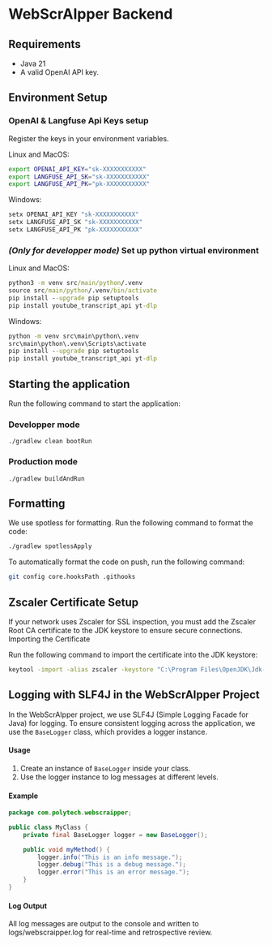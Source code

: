 # WebScrAIpper Backend

## Requirements
- Java 21
- A valid OpenAI API key.

## Environment Setup

### OpenAI & Langfuse Api Keys setup

Register the keys in your environment variables.

Linux and MacOS:
```bash
export OPENAI_API_KEY="sk-XXXXXXXXXXX"
export LANGFUSE_API_SK="sk-XXXXXXXXXXX"
export LANGFUSE_API_PK="pk-XXXXXXXXXXX"
```

Windows:
```cmd
setx OPENAI_API_KEY "sk-XXXXXXXXXXX"
setx LANGFUSE_API_SK "sk-XXXXXXXXXXX"
setx LANGFUSE_API_PK "pk-XXXXXXXXXXX"
```

### *(Only for developper mode)* Set up python virtual environment
Linux and MacOS:
```cmd
python3 -m venv src/main/python/.venv
source src/main/python/.venv/bin/activate
pip install --upgrade pip setuptools
pip install youtube_transcript_api yt-dlp
```

Windows:
```cmd
python -m venv src\main\python\.venv
src\main\python\.venv\Scripts\activate
pip install --upgrade pip setuptools
pip install youtube_transcript_api yt-dlp
```

## Starting the application
Run the following command to start the application:
### Developper mode
```
./gradlew clean bootRun
```

### Production mode
```
./gradlew buildAndRun
```

## Formatting

We use spotless for formatting. Run the following command to format the code:
```bash
./gradlew spotlessApply
```

To automatically format the code on push, run the following command:
```bash
git config core.hooksPath .githooks 
```

## Zscaler Certificate Setup

If your network uses Zscaler for SSL inspection, you must add the Zscaler Root CA certificate to the JDK keystore to ensure secure connections.
Importing the Certificate

Run the following command to import the certificate into the JDK keystore:

```bash
keytool -import -alias zscaler -keystore "C:\Program Files\OpenJDK\Jdk-21.0.1\lib\security\cacerts" -file "C:\data\tmp\Zscaler Root CA.crt"
```

## Logging with SLF4J in the WebScrAIpper Project

In the WebScrAIpper project, we use SLF4J (Simple Logging Facade for Java) for logging. To ensure consistent logging across the application, we use the `BaseLogger` class, which provides a logger instance.

#### Usage

1. Create an instance of `BaseLogger` inside your class.
2. Use the logger instance to log messages at different levels.

#### Example

```java
package com.polytech.webscraipper;

public class MyClass {
    private final BaseLogger logger = new BaseLogger();

    public void myMethod() {
        logger.info("This is an info message.");
        logger.debug("This is a debug message.");
        logger.error("This is an error message.");
    }
}
```

#### Log Output

All log messages are output to the console and written to logs/webscraipper.log for real-time and retrospective review.